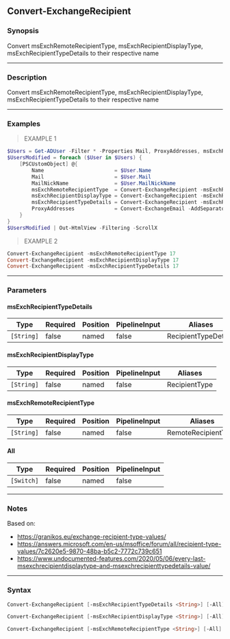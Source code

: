 Convert-ExchangeRecipient
-------------------------

### Synopsis
Convert msExchRemoteRecipientType, msExchRecipientDisplayType, msExchRecipientTypeDetails to their respective name

---

### Description

Convert msExchRemoteRecipientType, msExchRecipientDisplayType, msExchRecipientTypeDetails to their respective name

---

### Examples
> EXAMPLE 1

```PowerShell
$Users = Get-ADUser -Filter * -Properties Mail, ProxyAddresses, msExchRemoteRecipientType, msExchRecipientDisplayType, msExchRecipientTypeDetails, MailNickName
$UsersModified = foreach ($User in $Users) {
    [PSCUstomObject] @{
        Name                       = $User.Name
        Mail                       = $User.Mail
        MailNickName               = $User.MailNickName
        msExchRemoteRecipientType  = Convert-ExchangeRecipient -msExchRemoteRecipientType $User.msExchRemoteRecipientType
        msExchRecipientDisplayType = Convert-ExchangeRecipient -msExchRecipientDisplayType $User.msExchRecipientDisplayType
        msExchRecipientTypeDetails = Convert-ExchangeRecipient -msExchRecipientTypeDetails $User.msExchRecipientTypeDetails
        ProxyAddresses             = Convert-ExchangeEmail -AddSeparator -RemovePrefix -RemoveDuplicates -Separator ',' -Emails $User.ProxyAddresses
    }
}
$UsersModified | Out-HtmlView -Filtering -ScrollX
```
> EXAMPLE 2

```PowerShell
Convert-ExchangeRecipient -msExchRemoteRecipientType 17
Convert-ExchangeRecipient -msExchRecipientDisplayType 17
Convert-ExchangeRecipient -msExchRecipientTypeDetails 17
```

---

### Parameters
#### **msExchRecipientTypeDetails**

|Type      |Required|Position|PipelineInput|Aliases             |
|----------|--------|--------|-------------|--------------------|
|`[String]`|false   |named   |false        |RecipientTypeDetails|

#### **msExchRecipientDisplayType**

|Type      |Required|Position|PipelineInput|Aliases      |
|----------|--------|--------|-------------|-------------|
|`[String]`|false   |named   |false        |RecipientType|

#### **msExchRemoteRecipientType**

|Type      |Required|Position|PipelineInput|Aliases            |
|----------|--------|--------|-------------|-------------------|
|`[String]`|false   |named   |false        |RemoteRecipientType|

#### **All**

|Type      |Required|Position|PipelineInput|
|----------|--------|--------|-------------|
|`[Switch]`|false   |named   |false        |

---

### Notes
Based on:
- https://granikos.eu/exchange-recipient-type-values/
- https://answers.microsoft.com/en-us/msoffice/forum/all/recipient-type-values/7c2620e5-9870-48ba-b5c2-7772c739c651
- https://www.undocumented-features.com/2020/05/06/every-last-msexchrecipientdisplaytype-and-msexchrecipienttypedetails-value/

---

### Syntax
```PowerShell
Convert-ExchangeRecipient [-msExchRecipientTypeDetails <String>] [-All] [<CommonParameters>]
```
```PowerShell
Convert-ExchangeRecipient [-msExchRecipientDisplayType <String>] [-All] [<CommonParameters>]
```
```PowerShell
Convert-ExchangeRecipient [-msExchRemoteRecipientType <String>] [-All] [<CommonParameters>]
```
